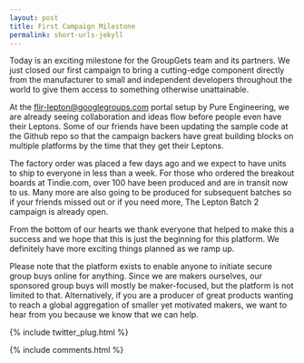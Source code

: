 ```yaml
---
layout: post
title: First Campaign Milestone
permalink: short-urls-jekyll
---
```

Today is an exciting milestone for the GroupGets team and its partners. We just closed our first campaign to bring a cutting-edge component directly from the manufacturer to small and independent developers throughout the world to give them access to something otherwise unattainable.

At the flir-lepton@googlegroups.com portal setup by Pure Engineering, we are already seeing collaboration and ideas flow before people even have their Leptons. Some of our friends have been updating the sample code at the Github repo so that the campaign backers have great building blocks on multiple platforms by the time that they get their Leptons.

The factory order was placed a few days ago and we expect to have units to ship to everyone in less than a week. For those who ordered the breakout boards at Tindie.com, over 100 have been produced and are in transit now to us. Many more are also going to be produced for subsequent batches so if your friends missed out or if you need more, The Lepton Batch 2 campaign is already open.

From the bottom of our hearts we thank everyone that helped to make this a success and we hope that this is just the beginning for this platform. We definitely have more exciting things planned as we ramp up.

Please note that the platform exists to enable anyone to initiate secure group buys online for anything. Since we are makers ourselves, our sponsored group buys will mostly be maker-focused, but the platform is not limited to that. Alternatively, if you are a producer of great products wanting to reach a global aggregation of smaller yet motivated makers, we want to hear from you because we know that we can help.

{% include twitter_plug.html %}

{% include comments.html %}